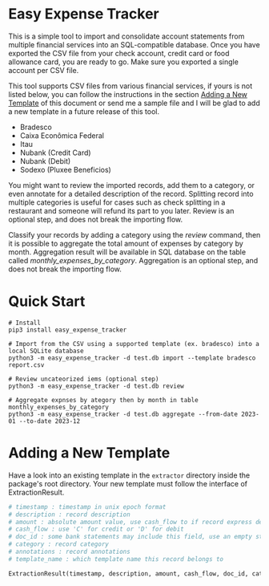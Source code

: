 
Easy Expense Tracker
====================

This is a simple tool to import and consolidate account statements from multiple financial services into an SQL-compatible database. Once you have exported the CSV file from your check account, credit card or food allowance card, you are ready to go. Make sure you exported a single account per CSV file.

This tool supports CSV files from various financial services, if yours is not listed below, you can follow the instructions in the section [Adding a New Template](#adding-a-new-template) of this document or send me a sample file and I will be glad to add a new template in a future release of this tool.

- Bradesco
- Caixa Econômica Federal
- Itau
- Nubank (Credit Card)
- Nubank (Debit)
- Sodexo (Pluxee Beneficios)

You might want to review the imported records, add them to a category, or even annotate for a detailed description of the record. Splitting record into multiple categories is useful for cases such as check splitting in a restaurant and someone will refund its part to you later. Review is an optional step, and does not break the importing flow.

Classify your records by adding a category using the *review* command, then it is possible to aggregate the total amount of expenses by category by month. Aggregation result will be available in SQL database on the table called *monthly_expenses_by_category*. Aggregation is an optional step, and does not break the importing flow.


Quick Start
===========

```shell
# Install
pip3 install easy_expense_tracker

# Import from the CSV using a supported template (ex. bradesco) into a local SQLite database
python3 -m easy_expense_tracker -d test.db import --template bradesco report.csv

# Review uncateorized iems (optional step)
python3 -m easy_expense_tracker -d test.db review

# Aggregate expnses by ategory then by month in table monthly_expenses_by_category
python3 -m easy_expense_tracker -d test.db aggregate --from-date 2023-01 --to-date 2023-12
```

Adding a New Template
=====================

Have a look into an existing template in the `extractor` directory inside the package's root directory. Your new template must follow the interface of ExtractionResult.

```python
# timestamp : timestamp in unix epoch format
# description : record description
# amount : absolute amount value, use cash_flow to if record express debits as a negative amount
# cash_flow : use 'C' for credit or 'D' for debit
# doc_id : some bank statements may include this field, use an empty string if not
# category : record category
# annotations : record annotations
# template_name : which template name this record belongs to

ExtractionResult(timestamp, description, amount, cash_flow, doc_id, category, annotations, template_name)

```

